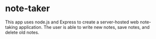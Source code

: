 # note-taker
This app uses node.js and Express to create a server-hosted web note-taking application. The user is able to write new notes, save notes, and delete old notes.

